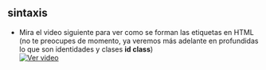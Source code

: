 ## sintaxis
- Mira el video siguiente para ver como se forman las etiquetas en HTML (no te preocupes de momento, ya veremos más adelante en profundidas lo que son identidades y clases **id class**)   
[![Ver video](https://github.com/manviny/SOR/blob/master/assets/video-icon.png?raw=true)](https://mega.nz/file/rN1WGIrC#i8ztS8fL0TzdbtTzpXj1yTUbYGX8_mGVaAGlvu7IsqA)

